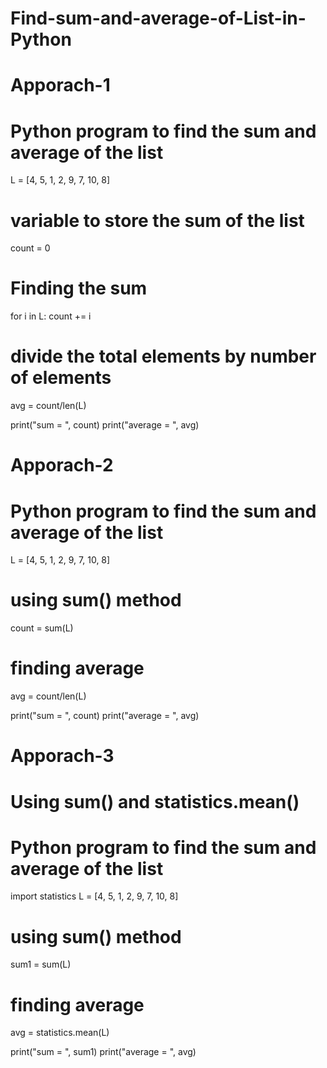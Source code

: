 # Find-sum-and-average-of-List-in-Python

# Apporach-1
# Python program to find the sum and average of the list
L = [4, 5, 1, 2, 9, 7, 10, 8]

# variable to store the sum of the list
count = 0
# Finding the sum
for i in L:
	count += i

# divide the total elements by number of elements
avg = count/len(L)

print("sum = ", count)
print("average = ", avg)

# Apporach-2

# Python program to find the sum and average of the list
L = [4, 5, 1, 2, 9, 7, 10, 8]
# using sum() method
count = sum(L)

# finding average
avg = count/len(L)

print("sum = ", count)
print("average = ", avg)

# Apporach-3
 # Using sum() and statistics.mean() 
# Python program to find the sum and average of the list

import statistics
L = [4, 5, 1, 2, 9, 7, 10, 8]
# using sum() method
sum1 = sum(L)

# finding average
avg = statistics.mean(L)

print("sum = ", sum1)
print("average = ", avg)

